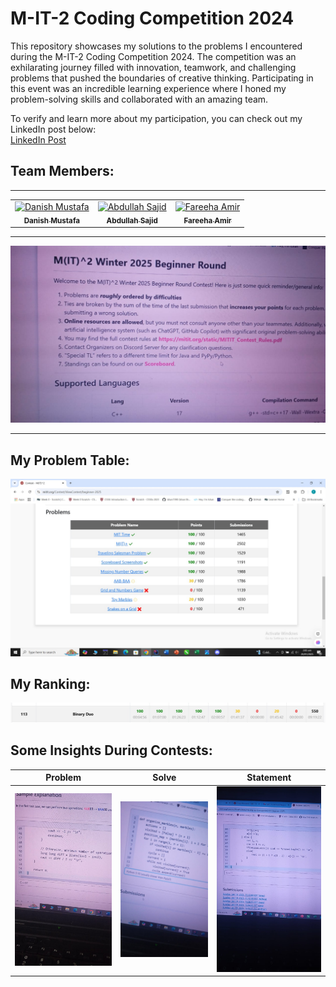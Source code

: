 # M-IT-2 Coding Competition 2024

This repository showcases my solutions to the problems I encountered during the M-IT-2 Coding Competition 2024. The competition was an exhilarating journey filled with innovation, teamwork, and challenging problems that pushed the boundaries of creative thinking. Participating in this event was an incredible learning experience where I honed my problem-solving skills and collaborated with an amazing team.

To verify and learn more about my participation, you can check out my LinkedIn post below:  
[LinkedIn Post](https://www.linkedin.com/posts/danishmustafa86_mit-programming-leetcode-activity-7287015701360357376-a6Eh?utm_source=share&utm_medium=member_desktop)

## Team Members:

<hr/>
<table>
    <tbody>
        <tr>
            <td align="center">
                <a href="https://github.com/danishmustafa86">
                    <img src="https://avatars.githubusercontent.com/u/135536662?v=4" width="100px;" alt="Danish Mustafa"/>
                    <br />
                    <sub><b>Danish Mustafa</b></sub>
                </a> 
            </td>
            <td align="center">
                <a href="https://github.com/abdullahsajid0">
                    <img src="https://avatars.githubusercontent.com/u/174111539?v=4" width="100px;" alt="Abdullah Sajid"/>
                    <br />
                    <sub><b>Abdullah Sajid</b></sub>
                </a> 
            </td>
            <td align="center">
                <a href="https://github.com/faree777">
                    <img src="https://avatars.githubusercontent.com/u/139102731?v=4" width="100px;" alt="Fareeha Amir"/>
                    <br />
                    <sub><b>Fareeha Amir</b></sub>
                </a> 
            </td>
        </tr> 
    </tbody>
</table>

---

![M-IT-2 Coding Competition 2024](Images/mainpage.jpg "M-IT-2 Contest")


---

## My Problem Table:

![UC Berkeley Logo](Images/Problems.jpg "MIT-2 Contest")

## My Ranking:

![UC Berkeley Logo](Images/rank.jpg "ranking picture")


## Some Insights During Contests:

| Problem | Solve | Statement |
| ------- | ----- | --------- |
| ![Problem Image](Images/1.jpg "MIT-2 Contest") | ![Solve Image](Images/2.jpg "MIT-2 Contest") | ![Statement Image](Images/3.jpg "MIT-2 Contest") |

